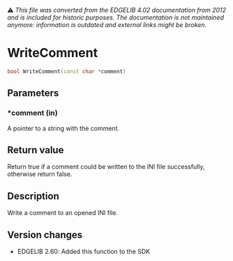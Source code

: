 :warning: _This file was converted from the EDGELIB 4.02 documentation from 2012 and is included for historic purposes. The documentation is not maintained anymore: information is outdated and external links might be broken._

# WriteComment


```c++
bool WriteComment(const char *comment)
```

## Parameters
### *comment (in)
A pointer to a string with the comment.

## Return value
Return true if a comment could be written to the INI file successfully, otherwise return false.

## Description
Write a comment to an opened INI file.

## Version changes
- EDGELIB 2.60: Added this function to the SDK

